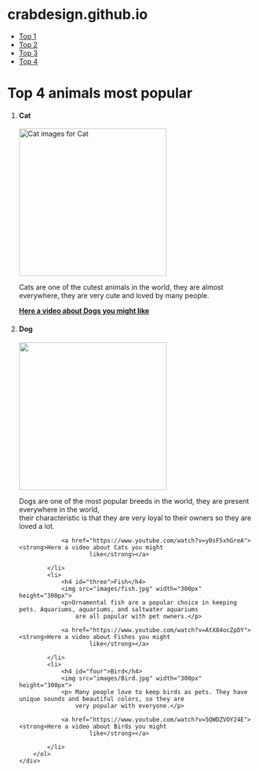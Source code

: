 # crabdesign.github.io
<!doctype html>
<html lang="en">
<!--This snippet is an important part of a website, especially for configuring basic elements and creating page titles.-->

<head>
    <meta charset="UTF-8" />
    <meta http-equiv="X-UA-Compatible" content="IE=edge" />
    <meta name="viewport" content="width=device-width, initial-scale=1.0" />
    <title>Top 4 most popular animals</title>
</head>
<!--This HTML snippet is describing a section of the body of the web page, containing a navigation bar (nav) and an unordered list (ul) with list items (li) and links (a).-->

<body>
    <nav>
        <ul>
            <li><a href="#one">Top 1</a></li>
            <li><a href="#two">Top 2</a></li>
            <li><a href="#three">Top 3</a></li>
            <li><a href="#four">Top 4</a></li>
        </ul>
    </nav>
</body>
<!--The above HTML code describes a section of the website with a list of the most popular animals.-->
<main>
    <div>
        <h1>Top 4 animals most popular</h1>
        <ol>
            <li>
                <h4 id="one">Cat</h4>
                <img src="images/cat.jpg" alt="Cat images for Cat" width="300px" height="300px">
                <p>Cats are one of the cutest animals in the world, they are almost everywhere, they are very cute and
                    loved by many people.</p>
                <a href="https://www.youtube.com/watch?v=VAH-ixdFWFs"><strong>Here a video about Dogs you might
                        like</strong></a>
            </li>
            <li>
                <h4 id="two">Dog</h4>
                <img src="images/dog.jpg" width="300px" height="300px">
                <p>Dogs are one of the most popular breeds in the world, they are present everywhere in the world, <br>
                    their characteristic is that they are very loyal to their owners so they are loved a lot.</p>

                <a href="https://www.youtube.com/watch?v=y0sF5xhGreA"><strong>Here a video about Cats you might
                        like</strong></a>

            </li>
            <li>
                <h4 id="three">Fish</h4>
                <img src="images/fish.jpg" width="300px" height="300px">
                <p>Ornamental fish are a popular choice in keeping pets. Aquariums, aquariums, and saltwater aquariums
                    are all popular with pet owners.</p>

                <a href="https://www.youtube.com/watch?v=AtX84ocZpDY"><strong>Here a video about Fishes you might
                        like</strong></a>

            </li>
            <li>
                <h4 id="four">Bird</h4>
                <img src="images/Bird.jpg" width="300px" height="300px">
                <p> Many people love to keep birds as pets. They have unique sounds and beautiful colors, so they are
                    very popular with everyone.</p>

                <a href="https://www.youtube.com/watch?v=5QWDZVOY24E"><strong>Here a video about Birds you might
                        like</strong></a>

            </li>
        </ol>
    </div>
</main>

</html>
